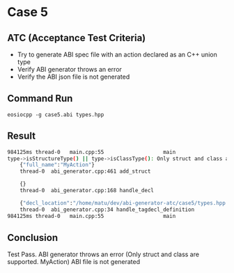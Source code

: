 # Case 5

## ATC (Acceptance Test Criteria)
- Try to generate ABI spec file with an action declared as an C++ union type
- Verify ABI generator throws an error
- Verify the ABI json file is not generated

## Command Run
```
eosiocpp -g case5.abi types.hpp
```

## Result
```bash
984125ms thread-0   main.cpp:55                   main                 ] 999999 abi_generation_exception: Unable to generate abi
type->isStructureType() || type->isClassType(): Only struct and class are supported. MyAction
    {"full_name":"MyAction"}
    thread-0  abi_generator.cpp:461 add_struct

    {}
    thread-0  abi_generator.cpp:168 handle_decl

    {"decl_location":"/home/matu/dev/abi-generator-atc/case5/types.hpp:4:7"}
    thread-0  abi_generator.cpp:34 handle_tagdecl_definition
984125ms thread-0   main.cpp:55                   main                 ] output: {"types":[],"structs":[],"actions":[],"tables":[]}
```

## Conclusion
Test Pass.
ABI generator throws an error (Only struct and class are supported. MyAction)
ABI file is not generated
